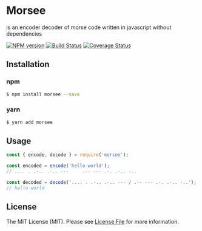 # Morsee

is an encoder decoder of morse code written in javascript without dependencies

<p>
  <a href="https://npmjs.org/package/morsee"><img alt="NPM version" src="https://img.shields.io/npm/v/morsee.svg?style=flat-square" /></a>
  <a href="https://travis-ci.org/gabrielfurini/morsee"><img alt="Build Status" src="https://api.travis-ci.com/gabrielfurini/morsee.svg" /></a>
  <a href="https://codecov.io/gh/gabrielfurini/morsee/branch/master"><img alt="Coverage Status" src="https://img.shields.io/codecov/c/github/gabrielfurini/morsee/master.svg?style=flat-square" /></a>
</p>

## Installation

### npm

```bash
$ npm install morsee --save
```

### yarn

```bash
$ yarn add morsee
```

## Usage

```js
const { encode, decode } = require('morsee');

const encoded = encode('hello world');
// .... . .-.. .-.. ---     .-- --- .-. .-.. -..

const decoded = decode('.... . .-.. .-.. --- / .-- --- .-. .-.. -..');
// hello world
```

## License
The MIT License (MIT). Please see [License File](LICENSE) for more information.
